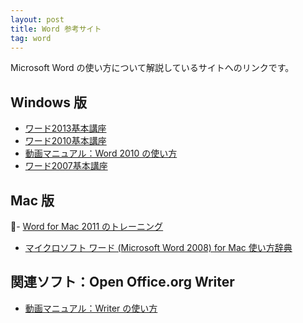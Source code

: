```yaml
---
layout: post
title: Word 参考サイト
tag: word
---
```

Microsoft Word の使い方について解説しているサイトへのリンクです。

## Windows 版
- [ワード2013基本講座](http://www4.synapse.ne.jp/yone/word2013/)
- [ワード2010基本講座](http://www4.synapse.ne.jp/yone/word2010/)
- [動画マニュアル：Word 2010 の使い方](http://www.dougamanual.com/blog/231/)
- [ワード2007基本講座](http://www.eurus.dti.ne.jp/~yoneyama/Word2007/)

## Mac 版
- [Word for Mac 2011 のトレーニング](https://support.office.com/ja-jp/article/Word-for-Mac-2011-%E3%81%AE%E3%83%88%E3%83%AC%E3%83%BC%E3%83%8B%E3%83%B3%E3%82%B0-b88f4636-7395-4dcc-b56c-af99307df723)
- [マイクロソフト ワード (Microsoft Word 2008) for Mac 使い方辞典](http://www.openspc2.org/reibun/Microsoft_word2008_for_mac/)

## 関連ソフト：Open Office.org Writer
- [動画マニュアル：Writer の使い方](http://www.dougamanual.com/blog/127/)